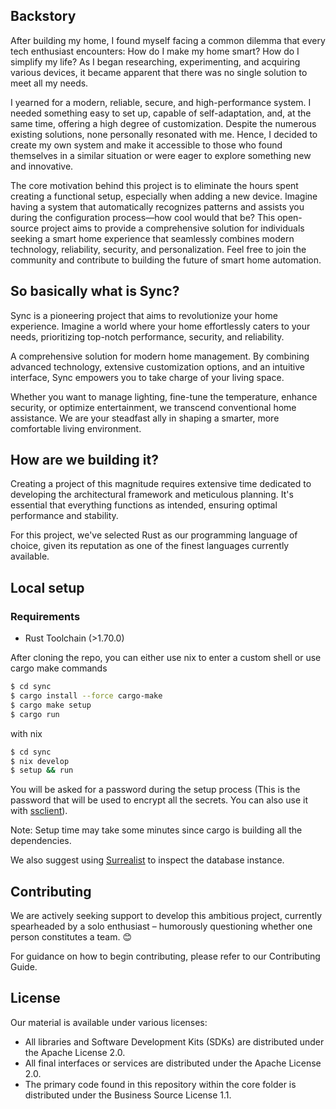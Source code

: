 <h2>Backstory</h2>

After building my home, I found myself facing a common dilemma that every tech enthusiast encounters: How do I make my home smart? How do I simplify my life? As I began researching, experimenting, and acquiring various devices, it became apparent that there was no single solution to meet all my needs.

I yearned for a modern, reliable, secure, and high-performance system. I needed something easy to set up, capable of self-adaptation, and, at the same time, offering a high degree of customization. Despite the numerous existing solutions, none personally resonated with me. Hence, I decided to create my own system and make it accessible to those who found themselves in a similar situation or were eager to explore something new and innovative.

The core motivation behind this project is to eliminate the hours spent creating a functional setup, especially when adding a new device. Imagine having a system that automatically recognizes patterns and assists you during the configuration process—how cool would that be? This open-source project aims to provide a comprehensive solution for individuals seeking a smart home experience that seamlessly combines modern technology, reliability, security, and personalization. Feel free to join the community and contribute to building the future of smart home automation.

<h2>So basically what is Sync?</h2>

Sync is a pioneering project that aims to revolutionize your home experience. 
Imagine a world where your home effortlessly caters to your needs, prioritizing top-notch performance, security, and reliability. 

A comprehensive solution for modern home management. By combining advanced technology, extensive customization options, and an intuitive interface, Sync empowers you to take charge of your living space. 

Whether you want to manage lighting, fine-tune the temperature, enhance security, or optimize entertainment, we transcend conventional home assistance. We are your steadfast ally in shaping a smarter, more comfortable living environment.

<h2>How are we building it?</h2>

Creating a project of this magnitude requires extensive time dedicated to developing the architectural framework and meticulous planning. It's essential that everything functions as intended, ensuring optimal performance and stability.

For this project, we've selected Rust as our programming language of choice, given its reputation as one of the finest languages currently available.

<h2>Local setup</h2>

<h3>Requirements</h3>

- Rust Toolchain (>1.70.0)

After cloning the repo, you can either use nix to enter a custom shell or use cargo make commands

```sh
$ cd sync
$ cargo install --force cargo-make
$ cargo make setup
$ cargo run
```

with nix

```sh
$ cd sync
$ nix develop
$ setup && run
```

You will be asked for a password during the setup process (This is the password that will be used to encrypt all the secrets. You can also use it with [ssclient](https://crates.io/crates/ssclient/)).

Note: Setup time may take some minutes since cargo is building all the dependencies.

We also suggest using [Surrealist](https://surrealist.app) to inspect the database instance.

<h2>Contributing</h2>

We are actively seeking support to develop this ambitious project, currently spearheaded by a solo enthusiast – humorously questioning whether one person constitutes a team. 😊

For guidance on how to begin contributing, please refer to our Contributing Guide.

<h2>License</h2>

Our material is available under various licenses:

- All libraries and Software Development Kits (SDKs) are distributed under the Apache License 2.0.
- All final interfaces or services are distributed under the Apache License 2.0.
- The primary code found in this repository within the core folder is distributed under the Business Source License 1.1.